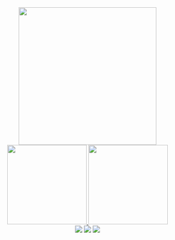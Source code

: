 <div align="center">
  <img  height="312em" src="https://github-readme-streak-stats.herokuapp.com/?user=marcelbecheanu&theme=dark"/>
</div>
<div align="center">
  <a href="https://github.com/marcelbecheanu">
  <img height="180em" src="https://github-readme-stats.vercel.app/api/?username=marcelbecheanu&show_icons=true&title_color=fff&icon_color=fff&text_color=9f9f9f&bg_color=151515&count_private=true&include_all_commits=true"/>
  <img height="180em" src="https://github-readme-stats.vercel.app/api/top-langs/?username=marcelbecheanu&layout=compact&show_icons=true&title_color=fff&icon_color=fff&text_color=9f9f9f&bg_color=151515&count_private=true&langs_count=7"/>
</div>
  
<div align="center">
  <a><img src="https://img.shields.io/badge/-+351 964 770 743-%23333?style=for-the-badge&logo=email&logoColor=white" target="_blank"></a>
  <a href="mailto:marcel.becheanu@outlook.pt"><img src="https://img.shields.io/badge/-Email-%23333?style=for-the-badge&logo=email&logoColor=white" target="_blank"></a>
  <a href="https://www.linkedin.com/in/marcel-becheanu-b55506184/" target="_blank"><img src="https://img.shields.io/badge/-LinkedIn-%23333?style=for-the-badge&logo=linkedin&logoColor=white" target="_blank"></a>
</div>
